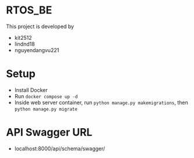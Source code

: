# RTOS_BE

This project is developed by
- kit2512
- lindnd18
- nguyendangvu221

# Setup

- Install Docker
- Run ```docker compose up -d```
- Inside web server container, run ```python manage.py makemigrations```, then ```python manage.py migrate```


# API Swagger URL
- localhost:8000/api/schema/swagger/
